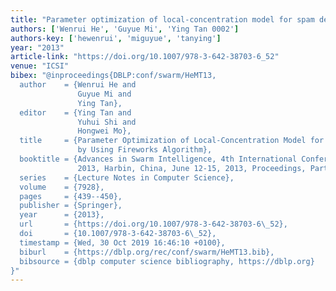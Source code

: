 ```yaml
---
title: "Parameter optimization of local-concentration model for spam detection by using fireworks algorithm"
authors: ['Wenrui He', 'Guyue Mi', 'Ying Tan 0002']
authors-key: ['hewenrui', 'miguyue', 'tanying']
year: "2013"
article-link: "https://doi.org/10.1007/978-3-642-38703-6_52"
venue: "ICSI"
bibex: "@inproceedings{DBLP:conf/swarm/HeMT13,
  author    = {Wenrui He and
               Guyue Mi and
               Ying Tan},
  editor    = {Ying Tan and
               Yuhui Shi and
               Hongwei Mo},
  title     = {Parameter Optimization of Local-Concentration Model for Spam Detection
               by Using Fireworks Algorithm},
  booktitle = {Advances in Swarm Intelligence, 4th International Conference, {ICSI}
               2013, Harbin, China, June 12-15, 2013, Proceedings, Part {I}},
  series    = {Lecture Notes in Computer Science},
  volume    = {7928},
  pages     = {439--450},
  publisher = {Springer},
  year      = {2013},
  url       = {https://doi.org/10.1007/978-3-642-38703-6\_52},
  doi       = {10.1007/978-3-642-38703-6\_52},
  timestamp = {Wed, 30 Oct 2019 16:46:10 +0100},
  biburl    = {https://dblp.org/rec/conf/swarm/HeMT13.bib},
  bibsource = {dblp computer science bibliography, https://dblp.org}
}"
---
```

